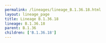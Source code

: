```yaml
---
permalink: /lineages/lineage_B.1.36.18.html
layout: lineage_page
title: Lineage B.1.36.18
lineage: B.1.36.18
parent: B.1.36
children: ['B.1.36.18']
---
```

